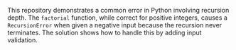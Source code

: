 This repository demonstrates a common error in Python involving recursion depth.  The `factorial` function, while correct for positive integers, causes a `RecursionError` when given a negative input because the recursion never terminates. The solution shows how to handle this by adding input validation.